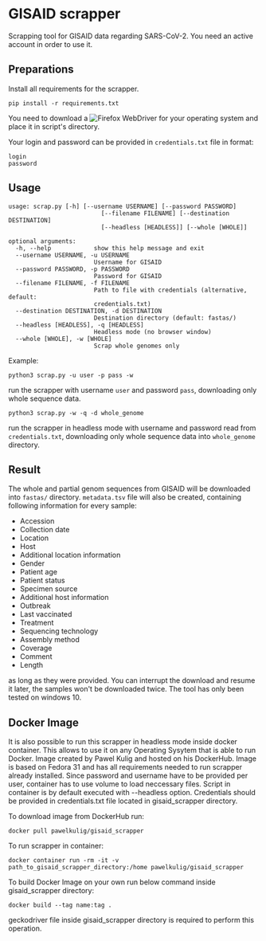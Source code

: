 # GISAID scrapper
Scrapping tool for GISAID data regarding SARS-CoV-2. You need an active account in order to use it. 

## Preparations
Install all requirements for the scrapper.
```
pip install -r requirements.txt
```
You need to download a ![Firefox WebDriver](https://github.com/mozilla/geckodriver/releases) for your operating system and place it in script's directory.

Your login and password can be provided in `credentials.txt` file in format:
```
login
password
```

## Usage
```
usage: scrap.py [-h] [--username USERNAME] [--password PASSWORD]  
                          [--filename FILENAME] [--destination DESTINATION] 
                          [--headless [HEADLESS]] [--whole [WHOLE]]

optional arguments:
  -h, --help            show this help message and exit
  --username USERNAME, -u USERNAME
                        Username for GISAID
  --password PASSWORD, -p PASSWORD
                        Password for GISAID
  --filename FILENAME, -f FILENAME
                        Path to file with credentials (alternative, default:
                        credentials.txt)
  --destination DESTINATION, -d DESTINATION
                        Destination directory (default: fastas/)
  --headless [HEADLESS], -q [HEADLESS]
                        Headless mode (no browser window)
  --whole [WHOLE], -w [WHOLE]
                        Scrap whole genomes only
```
Example:
```
python3 scrap.py -u user -p pass -w
```
run the scrapper with username `user` and password `pass`, downloading only whole sequence data.
```
python3 scrap.py -w -q -d whole_genome
```
run the scrapper in headless mode with username and password read from `credentials.txt`, downloading only whole sequence data
into `whole_genome` directory.

## Result
The whole and partial genom sequences from GISAID will be downloaded into `fastas/` directory. `metadata.tsv` file will also be created, containing following information for every sample:

* Accession
* Collection date	
* Location	
* Host	
* Additional location information	
* Gender	
* Patient age	
* Patient status	
* Specimen source	
* Additional host information	
* Outbreak	
* Last vaccinated	
* Treatment	
* Sequencing technology	
* Assembly method	
* Coverage	
* Comment	
* Length

as long as they were provided.
You can interrupt the download and resume it later, the samples won't be downloaded twice. 
The tool has only been tested on windows 10.


## Docker Image
It is also possible to run this scrapper in headless mode inside docker container. This allows to use it on any Operating Sysytem that is able to run Docker. Image created by Pawel Kulig and hosted on his DockerHub. Image is based on Fedora 31 and has all requirements needed to run scrapper already installed. Since password and username have to be provided per user, container has to use volume to load neccessary files. Script in container is by default executed with --headless option. Credentials should be provided in credentials.txt file located in gisaid_scrapper directory.

To download image from DockerHub run:
```
docker pull pawelkulig/gisaid_scrapper
```

To run scrapper in container:
```
docker container run -rm -it -v path_to_gisaid_scrapper_directory:/home pawelkulig/gisaid_scrapper
```

To build Docker Image on your own run below command inside gisaid_scrapper directory:
```
docker build --tag name:tag .
```
geckodriver file inside gisaid_scrapper directory is required to perform this operation.
